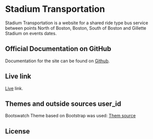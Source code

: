 # Stadium Transportation

Stadium Transportation is a website for a shared ride type bus service between points North of Boston, Boston, South of Boston and Gillette Stadium on events dates.

## Official Documentation on GitHub

Documentation for the site can be found on [Github](https://github.com/ghdaou/p4).

## Live link

[Live](http://p4.backbayexpress.com) link.

## Themes and outside sources user_id

Bootswatch Theme based on Bootstrap was used: [Them source](https://bootswatch.com)


## License
